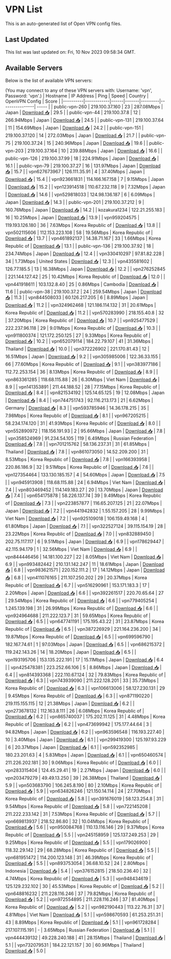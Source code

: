 # VPN List

This is an auto-generated list of Open VPN config files.

## Last Updated

This list was last updated on: Fri, 10 Nov 2023 09:58:34 GMT.

## Available Servers

Below is the list of available VPN servers:

(You may connect to any of these VPN servers with: Username: 'vpn', Password: 'vpn'.)
| Hostname | IP Address | Ping | Speed | Country | OpenVPN Config | Score |
|----------|------------|------|-------|---------|----------------| ----- |
| public-vpn-260 | 219.100.37.160 | 23 | 287.08Mbps | Japan | [Download 📥](./configs/server_0_JP.ovpn) | 29.5 |
| public-vpn-44 | 219.100.37.8 | 12 | 266.94Mbps | Japan | [Download 📥](./configs/server_1_JP.ovpn) | 24.5 |
| public-vpn-131 | 219.100.37.64 | 11 | 154.69Mbps | Japan | [Download 📥](./configs/server_2_JP.ovpn) | 24.2 |
| public-vpn-151 | 219.100.37.120 | 14 | 272.03Mbps | Japan | [Download 📥](./configs/server_3_JP.ovpn) | 21.7 |
| public-vpn-75 | 219.100.37.24 | 15 | 240.96Mbps | Japan | [Download 📥](./configs/server_4_JP.ovpn) | 19.6 |
| public-vpn-203 | 219.100.37.164 | 10 | 239.88Mbps | Japan | [Download 📥](./configs/server_5_JP.ovpn) | 16.6 |
| public-vpn-126 | 219.100.37.99 | 18 | 224.91Mbps | Japan | [Download 📥](./configs/server_6_JP.ovpn) | 16.1 |
| public-vpn-79 | 219.100.37.27 | 16 | 131.97Mbps | Japan | [Download 📥](./configs/server_7_JP.ovpn) | 15.7 |
| vpn627673967 | 126.111.35.91 | 4 | 37.40Mbps | Japan | [Download 📥](./configs/server_8_JP.ovpn) | 15.4 |
| vpn923661831 | 114.166.167.158 | 7 | 9.15Mbps | Japan | [Download 📥](./configs/server_9_JP.ovpn) | 15.2 |
| vpn123914518 | 110.67.232.118 | 9 | 7.32Mbps | Japan | [Download 📥](./configs/server_10_JP.ovpn) | 14.6 |
| vpn529818033 | 124.98.136.187 | 6 | 6.09Mbps | Japan | [Download 📥](./configs/server_11_JP.ovpn) | 14.3 |
| public-vpn-201 | 219.100.37.212 | 9 | 160.76Mbps | Japan | [Download 📥](./configs/server_12_JP.ovpn) | 14.2 |
| kozakura1234 | 122.21.255.183 | 16 | 10.25Mbps | Japan | [Download 📥](./configs/server_13_JP.ovpn) | 13.9 |
| vpn959204575 | 119.193.126.180 | 36 | 7.63Mbps | Korea Republic of | [Download 📥](./configs/server_14_KR.ovpn) | 13.8 |
| vpn502115606 | 112.153.223.108 | 58 | 19.56Mbps | Korea Republic of | [Download 📥](./configs/server_15_KR.ovpn) | 13.7 |
| vpn461892137 | 14.38.71.167 | 33 | 1.66Mbps | Korea Republic of | [Download 📥](./configs/server_16_KR.ovpn) | 13.1 |
| public-vpn-136 | 219.100.37.92 | 18 | 234.74Mbps | Japan | [Download 📥](./configs/server_17_JP.ovpn) | 12.4 |
| vpn330410297 | 97.81.82.228 | 34 | 1.73Mbps | United States | [Download 📥](./configs/server_18_US.ovpn) | 12.3 |
| vpn435581602 | 126.77.185.5 | 13 | 16.38Mbps | Japan | [Download 📥](./configs/server_19_JP.ovpn) | 12.2 |
| vpn276252845 | 221.144.127.42 | 25 | 10.42Mbps | Korea Republic of | [Download 📥](./configs/server_20_KR.ovpn) | 12.0 |
| vpn441918611 | 103.132.8.40 | 25 | 0.86Mbps | Cambodia | [Download 📥](./configs/server_21_KH.ovpn) | 11.6 |
| public-vpn-38 | 219.100.37.2 | 24 | 259.54Mbps | Japan | [Download 📥](./configs/server_22_JP.ovpn) | 11.3 |
| vpn844508033 | 60.126.217.205 | 6 | 8.89Mbps | Japan | [Download 📥](./configs/server_23_JP.ovpn) | 11.2 |
| vpn324962468 | 121.186.114.132 | 31 | 20.61Mbps | Korea Republic of | [Download 📥](./configs/server_24_KR.ovpn) | 11.2 |
| vpn570283990 | 218.155.40.8 | 32 | 37.20Mbps | Korea Republic of | [Download 📥](./configs/server_25_KR.ovpn) | 10.7 |
| vpn925477529 | 222.237.96.118 | 29 | 9.01Mbps | Korea Republic of | [Download 📥](./configs/server_26_KR.ovpn) | 10.3 |
| vpn911800374 | 121.172.250.125 | 27 | 9.33Mbps | Korea Republic of | [Download 📥](./configs/server_27_KR.ovpn) | 10.2 |
| vpn652079114 | 184.22.79.107 | 41 | 31.36Mbps | Thailand | [Download 📥](./configs/server_28_TH.ovpn) | 10.0 |
| vpn372226902 | 221.170.81.43 | 12 | 16.51Mbps | Japan | [Download 📥](./configs/server_29_JP.ovpn) | 9.2 |
| vpn305985006 | 122.36.33.155 | 66 | 77.60Mbps | Korea Republic of | [Download 📥](./configs/server_30_KR.ovpn) | 9.1 |
| vpn383977186 | 112.72.253.154 | 36 | 8.13Mbps | Korea Republic of | [Download 📥](./configs/server_31_KR.ovpn) | 8.9 |
| vpn863361285 | 118.68.115.88 | 26 | 6.30Mbps | Viet Nam | [Download 📥](./configs/server_32_VN.ovpn) | 8.9 |
| vpn141353891 | 211.44.188.52 | 28 | 77.15Mbps | Korea Republic of | [Download 📥](./configs/server_33_KR.ovpn) | 8.4 |
| vpn821534192 | 125.14.65.125 | 19 | 12.08Mbps | Japan | [Download 📥](./configs/server_34_JP.ovpn) | 8.4 |
| vpn744751743 | 92.116.213.173 | 21 | 6.62Mbps | Germany | [Download 📥](./configs/server_35_DE.ovpn) | 8.3 |
| vpn593785946 | 14.36.178.215 | 35 | 7.98Mbps | Korea Republic of | [Download 📥](./configs/server_36_KR.ovpn) | 8.1 |
| vpn967205215 | 58.234.174.120 | 31 | 41.93Mbps | Korea Republic of | [Download 📥](./configs/server_37_KR.ovpn) | 8.0 |
| vpn552890972 | 118.156.191.93 | 2 | 95.66Mbps | Japan | [Download 📥](./configs/server_38_JP.ovpn) | 7.8 |
| vpn358524969 | 91.234.54.105 | 119 | 6.49Mbps | Russian Federation | [Download 📥](./configs/server_39_RU.ovpn) | 7.8 |
| vpn701215762 | 58.136.237.31 | 31 | 61.85Mbps | Thailand | [Download 📥](./configs/server_40_TH.ovpn) | 7.8 |
| vpn861073050 | 14.52.209.200 | 31 | 8.53Mbps | Korea Republic of | [Download 📥](./configs/server_41_KR.ovpn) | 7.8 |
| vpn166393958 | 220.86.186.9 | 32 | 9.51Mbps | Korea Republic of | [Download 📥](./configs/server_42_KR.ovpn) | 7.6 |
| vpn127354464 | 133.130.185.157 | 4 | 54.60Mbps | Japan | [Download 📥](./configs/server_43_JP.ovpn) | 7.5 |
| vpn945913908 | 118.68.115.88 | 24 | 6.94Mbps | Viet Nam | [Download 📥](./configs/server_44_VN.ovpn) | 7.4 |
| vpn803469452 | 114.149.183.27 | 20 | 13.70Mbps | Japan | [Download 📥](./configs/server_45_JP.ovpn) | 7.4 |
| vpn654175878 | 58.226.137.74 | 39 | 9.49Mbps | Korea Republic of | [Download 📥](./configs/server_46_KR.ovpn) | 7.3 |
| vpn223857877 | 116.65.207.125 | 21 | 22.07Mbps | Japan | [Download 📥](./configs/server_47_JP.ovpn) | 7.2 |
| vpn441942832 | 1.55.157.205 | 28 | 9.99Mbps | Viet Nam | [Download 📥](./configs/server_48_VN.ovpn) | 7.2 |
| vpn925109018 | 106.159.49.168 | 4 | 61.80Mbps | Japan | [Download 📥](./configs/server_49_JP.ovpn) | 7.1 |
| vpn322527124 | 39.115.154.19 | 28 | 23.22Mbps | Korea Republic of | [Download 📥](./configs/server_50_KR.ovpn) | 7.0 |
| vpn832889450 | 202.75.117.117 | 6 | 9.51Mbps | Japan | [Download 📥](./configs/server_51_JP.ovpn) | 6.9 |
| vpn178629447 | 42.115.94.179 | 1 | 32.56Mbps | Viet Nam | [Download 📥](./configs/server_52_VN.ovpn) | 6.9 |
| vpn844446456 | 14.181.100.227 | 22 | 8.05Mbps | Viet Nam | [Download 📥](./configs/server_53_VN.ovpn) | 6.9 |
| vpn993482442 | 210.131.142.247 | 11 | 18.61Mbps | Japan | [Download 📥](./configs/server_54_JP.ovpn) | 6.8 |
| vpn983621571 | 220.152.111.2 | 17 | 14.12Mbps | Japan | [Download 📥](./configs/server_55_JP.ovpn) | 6.8 |
| vpn411076165 | 211.107.250.202 | 29 | 20.37Mbps | Korea Republic of | [Download 📥](./configs/server_56_KR.ovpn) | 6.7 |
| vpn516290961 | 153.171.183.3 | 17 | 2.20Mbps | Japan | [Download 📥](./configs/server_57_JP.ovpn) | 6.6 |
| vpn392261517 | 220.70.65.64 | 27 | 29.54Mbps | Korea Republic of | [Download 📥](./configs/server_58_KR.ovpn) | 6.6 |
| vpn779405254 | 1.245.139.198 | 31 | 26.99Mbps | Korea Republic of | [Download 📥](./configs/server_59_KR.ovpn) | 6.6 |
| vpn924964688 | 211.222.123.7 | 31 | 59.65Mbps | Korea Republic of | [Download 📥](./configs/server_60_KR.ovpn) | 6.5 |
| vpn647741191 | 175.195.43.22 | 31 | 23.87Mbps | Korea Republic of | [Download 📥](./configs/server_61_KR.ovpn) | 6.5 |
| vpn387226929 | 221.164.236.200 | 34 | 19.87Mbps | Korea Republic of | [Download 📥](./configs/server_62_KR.ovpn) | 6.5 |
| vpn699596790 | 182.167.74.61 | 1 | 97.03Mbps | Japan | [Download 📥](./configs/server_63_JP.ovpn) | 6.5 |
| vpn686215372 | 119.242.143.26 | 14 | 18.20Mbps | Japan | [Download 📥](./configs/server_64_JP.ovpn) | 6.5 |
| vpn193195706 | 153.135.222.191 | 17 | 15.11Mbps | Japan | [Download 📥](./configs/server_65_JP.ovpn) | 6.4 |
| vpn425478381 | 223.252.66.106 | 5 | 8.86Mbps | Japan | [Download 📥](./configs/server_66_JP.ovpn) | 6.4 |
| vpn814393368 | 222.110.67.124 | 32 | 79.83Mbps | Korea Republic of | [Download 📥](./configs/server_67_KR.ovpn) | 6.3 |
| vpn743939090 | 211.222.128.201 | 33 | 35.73Mbps | Korea Republic of | [Download 📥](./configs/server_68_KR.ovpn) | 6.3 |
| vpn106613006 | 58.127.230.131 | 29 | 9.45Mbps | Korea Republic of | [Download 📥](./configs/server_69_KR.ovpn) | 6.3 |
| vpn871190220 | 219.115.155.115 | 12 | 21.38Mbps | Japan | [Download 📥](./configs/server_70_JP.ovpn) | 6.2 |
| vpn273678132 | 112.163.8.111 | 26 | 6.08Mbps | Korea Republic of | [Download 📥](./configs/server_71_KR.ovpn) | 6.2 |
| vpn865740037 | 175.202.11.125 | 31 | 4.48Mbps | Korea Republic of | [Download 📥](./configs/server_72_KR.ovpn) | 6.2 |
| vpn473699942 | 175.177.44.64 | 3 | 94.82Mbps | Japan | [Download 📥](./configs/server_73_JP.ovpn) | 6.2 |
| vpn963596548 | 116.193.227.40 | 10 | 3.40Mbps | Japan | [Download 📥](./configs/server_74_JP.ovpn) | 6.1 |
| vpn299419300 | 125.197.93.229 | 6 | 20.37Mbps | Japan | [Download 📥](./configs/server_75_JP.ovpn) | 6.1 |
| vpn592352985 | 180.23.201.63 | 4 | 5.83Mbps | Japan | [Download 📥](./configs/server_76_JP.ovpn) | 6.1 |
| vpn650460574 | 211.226.202.181 | 30 | 9.06Mbps | Korea Republic of | [Download 📥](./configs/server_77_KR.ovpn) | 6.0 |
| vpn283315404 | 124.45.29.41 | 19 | 2.27Mbps | Japan | [Download 📥](./configs/server_78_JP.ovpn) | 6.0 |
| vpn203479279 | 49.49.13.250 | 39 | 26.38Mbps | Thailand | [Download 📥](./configs/server_79_TH.ovpn) | 5.9 |
| vpn503683790 | 106.245.8.190 | 80 | 2.10Mbps | Korea Republic of | [Download 📥](./configs/server_80_KR.ovpn) | 5.9 |
| vpn634826246 | 121.150.14.114 | 24 | 27.70Mbps | Korea Republic of | [Download 📥](./configs/server_81_KR.ovpn) | 5.8 |
| vpn391676019 | 58.123.254.8 | 31 | 9.54Mbps | Korea Republic of | [Download 📥](./configs/server_82_KR.ovpn) | 5.8 |
| vpn722145208 | 211.222.233.142 | 31 | 7.53Mbps | Korea Republic of | [Download 📥](./configs/server_83_KR.ovpn) | 5.7 |
| vpn669813937 | 218.52.86.80 | 32 | 10.04Mbps | Korea Republic of | [Download 📥](./configs/server_84_KR.ovpn) | 5.6 |
| vpn950084768 | 110.13.116.146 | 29 | 9.37Mbps | Korea Republic of | [Download 📥](./configs/server_85_KR.ovpn) | 5.5 |
| vpn245158959 | 125.137.249.253 | 29 | 9.25Mbps | Korea Republic of | [Download 📥](./configs/server_86_KR.ovpn) | 5.5 |
| vpn179026900 | 118.32.29.142 | 29 | 68.28Mbps | Korea Republic of | [Download 📥](./configs/server_87_KR.ovpn) | 5.5 |
| vpn681951472 | 114.200.123.148 | 31 | 46.39Mbps | Korea Republic of | [Download 📥](./configs/server_88_KR.ovpn) | 5.5 |
| vpn893753054 | 36.68.10.52 | 24 | 2.80Mbps | Indonesia | [Download 📥](./configs/server_89_ID.ovpn) | 5.4 |
| vpn376152815 | 218.50.236.40 | 32 | 4.74Mbps | Korea Republic of | [Download 📥](./configs/server_90_KR.ovpn) | 5.3 |
| vpn948434619 | 125.129.232.102 | 30 | 45.53Mbps | Korea Republic of | [Download 📥](./configs/server_91_KR.ovpn) | 5.2 |
| vpn648816232 | 211.228.116.246 | 37 | 79.82Mbps | Korea Republic of | [Download 📥](./configs/server_92_KR.ovpn) | 5.2 |
| vpn972554895 | 211.228.116.246 | 37 | 81.40Mbps | Korea Republic of | [Download 📥](./configs/server_93_KR.ovpn) | 5.2 |
| vpn982190443 | 113.22.76.31 | 37 | 4.81Mbps | Viet Nam | [Download 📥](./configs/server_94_VN.ovpn) | 5.1 |
| vpn598670593 | 61.253.251.31 | 43 | 8.89Mbps | Korea Republic of | [Download 📥](./configs/server_95_KR.ovpn) | 5.1 |
| vpn961728284 | 217.107.115.191 | - | 3.65Mbps | Russian Federation | [Download 📥](./configs/server_96_RU.ovpn) | 5.1 |
| vpn444439132 | 49.228.240.188 | 41 | 28.15Mbps | Thailand | [Download 📥](./configs/server_97_TH.ovpn) | 5.1 |
| vpn732079531 | 184.22.121.157 | 30 | 60.96Mbps | Thailand | [Download 📥](./configs/server_98_TH.ovpn) | 5.0 |
